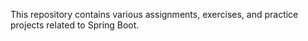 This repository contains various assignments, exercises, and practice projects related to Spring Boot.
